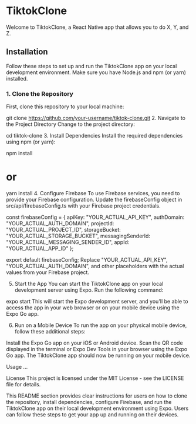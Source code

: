 # TiktokClone

Welcome to TiktokClone, a React Native app that allows you to do X, Y, and Z.

## Installation

Follow these steps to set up and run the TiktokClone app on your local development environment. Make sure you have Node.js and npm (or yarn) installed.

### 1. Clone the Repository

First, clone this repository to your local machine:


git clone https://github.com/your-username/tiktok-clone.git
2. Navigate to the Project Directory
Change to the project directory:


cd tiktok-clone
3. Install Dependencies
Install the required dependencies using npm (or yarn):


npm install
# or
yarn install
4. Configure Firebase
To use Firebase services, you need to provide your Firebase configuration. Update the firebaseConfig object in src/api/firebaseConfig.ts with your Firebase project credentials.


const firebaseConfig = {
  apiKey: "YOUR_ACTUAL_API_KEY",
  authDomain: "YOUR_ACTUAL_AUTH_DOMAIN",
  projectId: "YOUR_ACTUAL_PROJECT_ID",
  storageBucket: "YOUR_ACTUAL_STORAGE_BUCKET",
  messagingSenderId: "YOUR_ACTUAL_MESSAGING_SENDER_ID",
  appId: "YOUR_ACTUAL_APP_ID"
};

export default firebaseConfig;
Replace "YOUR_ACTUAL_API_KEY", "YOUR_ACTUAL_AUTH_DOMAIN", and other placeholders with the actual values from your Firebase project.

5. Start the App
You can start the TiktokClone app on your local development server using Expo. Run the following command:


expo start
This will start the Expo development server, and you'll be able to access the app in your web browser or on your mobile device using the Expo Go app.

6. Run on a Mobile Device
To run the app on your physical mobile device, follow these additional steps:

Install the Expo Go app on your iOS or Android device.
Scan the QR code displayed in the terminal or Expo Dev Tools in your browser using the Expo Go app.
The TiktokClone app should now be running on your mobile device.

Usage
...

License
This project is licensed under the MIT License - see the LICENSE file for details.


This README section provides clear instructions for users on how to clone the repository, install dependencies, configure Firebase, and run the TiktokClone app on their local development environment using Expo. Users can follow these steps to get your app up and running on their devices.



